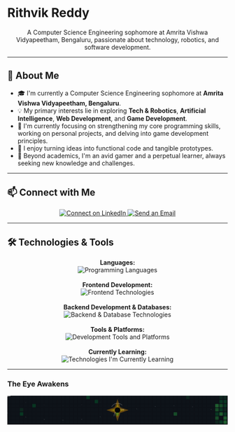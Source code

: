 # Rithvik Reddy

<p align="center">
  A Computer Science Engineering sophomore at Amrita Vishwa Vidyapeetham, Bengaluru, passionate about technology, robotics, and software development.
</p>

---

## 👋 About Me

-   🎓 I'm currently a Computer Science Engineering sophomore at **Amrita Vishwa Vidyapeetham, Bengaluru**.
-   💡 My primary interests lie in exploring **Tech & Robotics**, **Artificial Intelligence**, **Web Development**, and **Game Development**.
-   🌱 I'm currently focusing on strengthening my core programming skills, working on personal projects, and delving into game development principles.
-   🚀 I enjoy turning ideas into functional code and tangible prototypes.
-   🔭 Beyond academics, I'm an avid gamer and a perpetual learner, always seeking new knowledge and challenges.

---

## 📫 Connect with Me

<p align="center">
  <a href="https://www.linkedin.com/in/rithvik-reddy-911b6b279/" target="_blank">
    <img src="https://img.shields.io/badge/LinkedIn-0077B5?style=for-the-badge&logo=linkedin&logoColor=white" alt="Connect on LinkedIn"/>
  </a>
  <a href="mailto:YOUR_ACTUAL_EMAIL@example.com" target="_blank"> <!-- !!! REPLACE WITH YOUR ACTUAL EMAIL !!! -->
    <img src="https://img.shields.io/badge/Email_Me-D14836?style=for-the-badge&logo=gmail&logoColor=white" alt="Send an Email"/>
  </a>
</p>

---

## 🛠️ Technologies & Tools

<p align="center">
  <strong>Languages:</strong><br>
  <img src="https://skillicons.dev/icons?i=java,python,cpp,c,js,ts,r&theme=dark" alt="Programming Languages" /><br><br>
  <strong>Frontend Development:</strong><br>
  <img src="https://skillicons.dev/icons?i=html,css,bootstrap,tailwind,jquery,react,angular&theme=dark" alt="Frontend Technologies" /><br><br>
  <strong>Backend Development & Databases:</strong><br>
  <img src="https://skillicons.dev/icons?i=nodejs,express,mysql,mongodb&theme=dark" alt="Backend & Database Technologies" /><br><br>
  <strong>Tools & Platforms:</strong><br>
  <img src="https://skillicons.dev/icons?i=git,github,figma,canva,arduino,postman&theme=dark" alt="Development Tools and Platforms" /><br><br>
  <strong>Currently Learning:</strong><br>
  <img src="https://skillicons.dev/icons?i=spring,django,docker,aws&theme=dark" alt="Technologies I'm Currently Learning" />
</p>

---

### The Eye Awakens

![The Eye Awakens](https://raw.githubusercontent.com/RithvikReddy0-0/RithvikReddy0-0/output/eye.svg)
